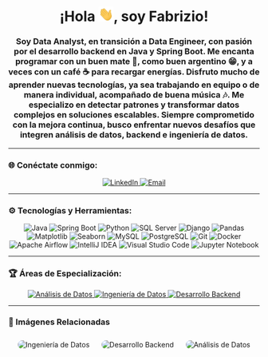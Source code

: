 <h1 align="center">
  ¡Hola <img src="https://raw.githubusercontent.com/ABSphreak/ABSphreak/master/gifs/Hi.gif" width="30px">, soy Fabrizio!
</h1>

<h3 align="center">
  Soy Data Analyst, en transición a Data Engineer, con pasión por el desarrollo backend en Java y Spring Boot. Me encanta programar con un buen mate 🧉, como buen argentino 😁, y a veces con un café ☕ para recargar energías. Disfruto mucho de aprender nuevas tecnologías, ya sea trabajando en equipo o de manera individual, acompañado de buena música 🎶. Me especializo en detectar patrones y transformar datos complejos en soluciones escalables. Siempre comprometido con la mejora continua, busco enfrentar nuevos desafíos que integren análisis de datos, backend e ingeniería de datos.
</h3>

---

### 🌐 Conéctate conmigo:

<p align="center">
  <a href="https://linkedin.com/in/fabrizioflamini" target="_blank">
    <img src="https://img.shields.io/badge/-LinkedIn-%230077B5.svg?style=for-the-badge&logo=linkedin&logoColor=white" alt="LinkedIn" />
  </a>
  <a href="mailto:flaminifabrizio28@gmail.com">
    <img src="https://img.shields.io/badge/-Email-%23333.svg?style=for-the-badge&logo=gmail&logoColor=white" alt="Email" />
  </a>
</p>

---

### ⚙️ Tecnologías y Herramientas:

<p align="center">
  <img src="https://img.shields.io/badge/Java-%23ED8B00.svg?style=for-the-badge&logo=java&logoColor=white" alt="Java" />
  <img src="https://img.shields.io/badge/Spring%20Boot-%236DB33F.svg?style=for-the-badge&logo=spring-boot&logoColor=white" alt="Spring Boot" />
  <img src="https://img.shields.io/badge/Python-%2314354C.svg?style=for-the-badge&logo=python&logoColor=white" alt="Python" />
  <img src="https://img.shields.io/badge/SQL%20Server-%23CC2927.svg?style=for-the-badge&logo=microsoft-sql-server&logoColor=white" alt="SQL Server" />
  <img src="https://img.shields.io/badge/Django-%23092E20.svg?style=for-the-badge&logo=django&logoColor=white" alt="Django" />
  <img src="https://img.shields.io/badge/Pandas-%23150458.svg?style=for-the-badge&logo=pandas&logoColor=white" alt="Pandas" />
  <img src="https://img.shields.io/badge/Matplotlib-%230079B5.svg?style=for-the-badge&logo=matplotlib&logoColor=white" alt="Matplotlib" />
  <img src="https://img.shields.io/badge/Seaborn-%230395A6.svg?style=for-the-badge&logo=seaborn&logoColor=white" alt="Seaborn" />
  <img src="https://img.shields.io/badge/MySQL-%234479A1.svg?style=for-the-badge&logo=mysql&logoColor=white" alt="MySQL" />
  <img src="https://img.shields.io/badge/PostgreSQL-%23336791.svg?style=for-the-badge&logo=postgresql&logoColor=white" alt="PostgreSQL" />
  <img src="https://img.shields.io/badge/Git-%23F05033.svg?style=for-the-badge&logo=git&logoColor=white" alt="Git" />
  <img src="https://img.shields.io/badge/Docker-%232496ED.svg?style=for-the-badge&logo=docker&logoColor=white" alt="Docker" />
  <img src="https://img.shields.io/badge/Apache%20Airflow-%23017CEE.svg?style=for-the-badge&logo=apache-airflow&logoColor=white" alt="Apache Airflow" />
  <img src="https://img.shields.io/badge/IntelliJ%20IDEA-%23000000.svg?style=for-the-badge&logo=intellij-idea&logoColor=white" alt="IntelliJ IDEA" />
  <img src="https://img.shields.io/badge/Visual%20Studio%20Code-%23007ACC.svg?style=for-the-badge&logo=visual-studio-code&logoColor=white" alt="Visual Studio Code" />
  <img src="https://img.shields.io/badge/Jupyter-%23F37626.svg?style=for-the-badge&logo=jupyter&logoColor=white" alt="Jupyter Notebook" />
</p>

---

### 🏆 Áreas de Especialización:

<p align="center">
  <a href="https://www.google.com/search?q=data+analysis" target="_blank">
    <img src="https://img.shields.io/badge/Análisis%20de%20Datos-%23007ACC.svg?style=for-the-badge&logo=visual-studio-code&logoColor=white" alt="Análisis de Datos" />
  </a>
  <a href="https://www.google.com/search?q=data+engineering" target="_blank">
    <img src="https://img.shields.io/badge/Ingeniería%20de%20Datos-%230092CC.svg?style=for-the-badge&logo=google-cloud&logoColor=white" alt="Ingeniería de Datos" />
  </a>
  <a href="https://www.google.com/search?q=backend+development" target="_blank">
    <img src="https://img.shields.io/badge/Desarrollo%20Backend-%23F7DF1E.svg?style=for-the-badge&logo=spring&logoColor=black" alt="Desarrollo Backend" />
  </a>
</p>

---

### 🎨 Imágenes Relacionadas

<p align="center">
  <img src="https://images.unsplash.com/photo-1531497865141-4642b7d11090?ixlib=rb-1.2.1&auto=format&fit=crop&w=400&q=60" alt="Ingeniería de Datos" width="300" style="margin: 10px; border-radius: 10px;" />
  <img src="https://images.unsplash.com/photo-1542744173-05336fcc7ad4?ixlib=rb-1.2.1&auto=format&fit=crop&w=400&q=60" alt="Desarrollo Backend" width="300" style="margin: 10px; border-radius: 10px;" />
  <img src="https://images.unsplash.com/photo-1506377287034-1b1791c98f0f?ixlib=rb-1.2.1&auto=format&fit=crop&w=400&q=60" alt="Análisis de Datos" width="300" style="margin: 10px; border-radius: 10px;" />
</p>


